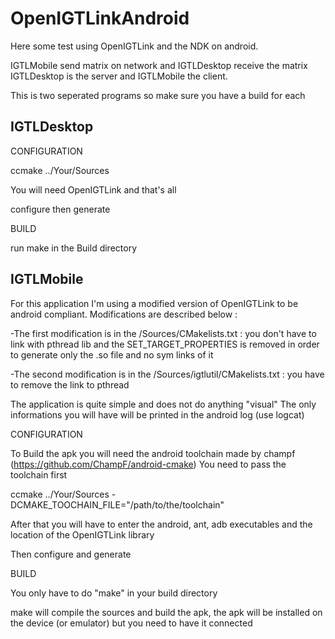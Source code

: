 OpenIGTLinkAndroid
==================
Here some test using OpenIGTLink and the NDK on android.

IGTLMobile send matrix on network and IGTLDesktop receive the matrix
IGTLDesktop is the server and IGTLMobile the client.

This is two seperated programs so make sure you have a build for each

IGTLDesktop
------------

CONFIGURATION

ccmake ../Your/Sources

You will need OpenIGTLink and that's all

configure then generate


BUILD

run make in the Build directory 

IGTLMobile
-----------

For this application I'm using a modified version of OpenIGTLink to be android compliant.
Modifications are described below :

-The first modification is in the /Sources/CMakelists.txt : you don't have to link with pthread lib
and the SET_TARGET_PROPERTIES is removed in order to generate only the .so file and no sym links of it

-The second modification is in the /Sources/igtlutil/CMakelists.txt :
you have to remove the link to pthread

The application is quite simple and does not do anything "visual"
The only informations you will have will be printed in the android log (use logcat)

CONFIGURATION

To Build the apk you will need the android toolchain made by champf (https://github.com/ChampF/android-cmake)
You need to pass the toolchain first

ccmake ../Your/Sources -DCMAKE_TOOCHAIN_FILE="/path/to/the/toolchain"

After that you will have to enter the android, ant, adb executables and the location of the OpenIGTLink library

Then configure and generate


BUILD

You only have to do "make" in  your build directory

make will compile the sources and build the apk, the apk will be installed on the device (or emulator) but you need to have it connected
